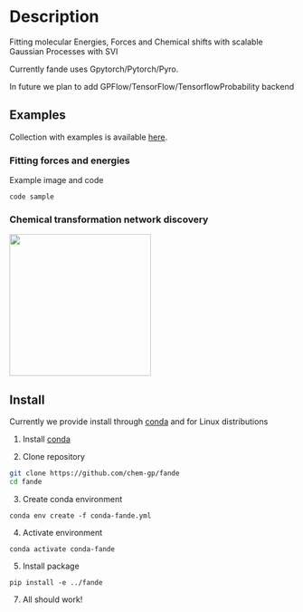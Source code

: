 # Description
Fitting molecular Energies, Forces and Chemical shifts with scalable Gaussian Processes with SVI 


Currently fande uses Gpytorch/Pytorch/Pyro. 

In future we plan to add GPFlow/TensorFlow/TensorflowProbability backend


## Examples

Collection with examples is available [here](https://github.com/chem-gp/examples).

### Fitting forces and energies

Example image and code

```
code sample
```

### Chemical transformation network discovery

<img src="https://user-images.githubusercontent.com/25351170/171550682-25ea416f-bc54-4373-9b31-1fdbc1f5381e.gif" width="250">

## Install

Currently we provide install through [conda]() and for Linux distributions

1. Install [conda](https://docs.conda.io/projects/conda/en/latest/user-guide/install/linux.html)

2. Clone repository 
``` bash
git clone https://github.com/chem-gp/fande
cd fande
```
3. Create conda environment
```
conda env create -f conda-fande.yml
```
4. Activate environment
```
conda activate conda-fande
```
5. Install package
```
pip install -e ../fande
```
7. All should work!


